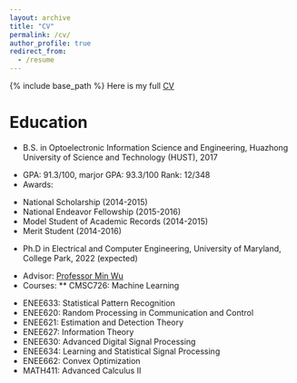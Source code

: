 ```yaml
---
layout: archive
title: "CV"
permalink: /cv/
author_profile: true
redirect_from:
  - /resume
---
```


{% include base_path %}
Here is my full [CV]()

Education
======
+ B.S. in Optoelectronic Information Science and Engineering, Huazhong University of Science and Technology (HUST), 2017
- GPA: 91.3/100, marjor GPA: 93.3/100 Rank: 12/348
- Awards: 
* National Scholarship (2014-2015)
* National Endeavor Fellowship (2015-2016)
* Model Student of Academic Records (2014-2015)
* Merit Student (2014-2016) 

+ Ph.D in Electrical and Computer Engineering, University of Maryland, College Park, 2022 (expected)
- Advisor: [Professor Min Wu](https://user.eng.umd.edu/~minwu/)
- Courses: 
** CMSC726: Machine Learning
* ENEE633: Statistical Pattern Recognition
* ENEE620: Random Processing in Communication and Control
* ENEE621: Estimation and Detection Theory
* ENEE627: Information Theory
* ENEE630: Advanced Digital Signal Processing
* ENEE634: Learning and Statistical Signal Processing
* ENEE662: Convex Optimization
* MATH411: Advanced Calculus II


